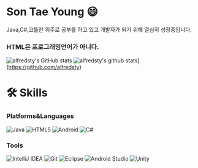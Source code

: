 # Son Tae Young 😄
Java,C#,코틀린 위주로 공부를 하고 있고 개발자가 되기 위해 열심히 성장중입니다.
### HTML은 프로그래밍언어가 아니다.
![alfredsty's GitHub stats](https://github-readme-stats.vercel.app/api?username=alfredsty&show_icons=true&theme=radical)
![alfredsty's github stats](https://github-readme-stats.vercel.app/api/top-langs/?username=alfredsty&show_icons=true&hide_border=true&title_color=004386&icon_color=004386&layout=compact)](https://github.com/alfredsty)

# 🛠 Skills
### Platforms&Languages
![Java](https://img.shields.io/badge/Java-FF160B.svg?&style=for-the-badge&logo=Java&logocolor=white)
![HTML5](https://img.shields.io/badge/HTML5-007396.svg?&style=for-the-badge&logo=HTML5&logocolor=white)
![Android](https://img.shields.io/badge/Android-008000.svg?&style=for-the-badge&logo=Android&logocolor=white)
![C#](https://img.shields.io/badge/c#-FF160B.svg?&style=for-the-badge&logo=Java&logocolor=white)

### Tools
![IntelliJ IDEA](https://img.shields.io/badge/IntelliJ%20IDEA-000000.svg?&style=for-the-badge&logo=IntelliJ%20IDEA&logocolor=white)
![Git](https://img.shields.io/badge/Git-FF7F00.svg?&style=for-the-badge&logo=Git&logocolor=white)
![Eclipse](https://img.shields.io/badge/Eclipse-2C2255.svg?&style=for-the-badge&logo=Eclipse&logocolor=white)
![Android Studio](https://img.shields.io/badge/Android%20Studio-008000.svg?&style=for-the-badge&logo=Android%20Studio&logocolor=white)
![Unity](https://img.shields.io/badge/Unity-000000.svg?&style=for-the-badge&logo=Unity&logocolor=white)

